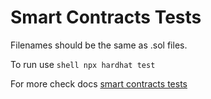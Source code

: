# Smart Contracts Tests

Filenames should be the same as .sol files.

To run use ```shell
npx hardhat test```


For more check docs
[smart contracts tests](https://hardhat.org/hardhat-runner/docs/guides/test-contracts)